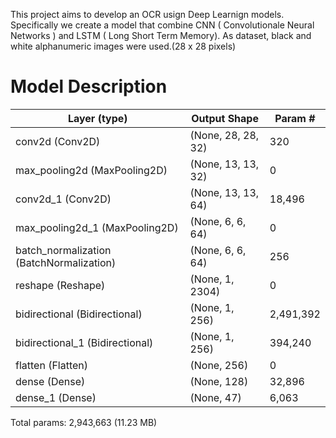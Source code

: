 This project aims to develop an OCR usign Deep Learnign models. Specifically we create a model that combine CNN ( Convolutionale Neural Networks ) and LSTM ( Long Short Term Memory).
As dataset, black and white alphanumeric images were used.(28 x 28 pixels)

# Model Description
| Layer (type)                  | Output Shape       | Param #     |
|-------------------------------|--------------------|-------------|
| conv2d (Conv2D)               | (None, 28, 28, 32) | 320         |
| max_pooling2d (MaxPooling2D)  | (None, 13, 13, 32) | 0           |
| conv2d_1 (Conv2D)             | (None, 13, 13, 64) | 18,496      |
| max_pooling2d_1 (MaxPooling2D)| (None, 6, 6, 64)   | 0           |
| batch_normalization (BatchNormalization) | (None, 6, 6, 64) | 256  |
| reshape (Reshape)             | (None, 1, 2304)    | 0           |
| bidirectional (Bidirectional) | (None, 1, 256)     | 2,491,392   |
| bidirectional_1 (Bidirectional)| (None, 1, 256)    | 394,240     |
| flatten (Flatten)             | (None, 256)        | 0           |
| dense (Dense)                 | (None, 128)        | 32,896      |
| dense_1 (Dense)               | (None, 47)         | 6,063       |

 Total params: 2,943,663 (11.23 MB)

